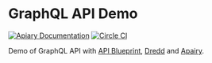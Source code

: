 # GraphQL API Demo

[![Apiary Documentation](https://img.shields.io/badge/Apiary-Documented-blue.svg)](http://docs.graphqlapi.apiary.io/#reference) [![Circle CI](https://circleci.com/gh/zdne/graphqlapi.svg?style=svg)](https://circleci.com/gh/zdne/graphqlapi)

Demo of GraphQL API with [API Blueprint][], [Dredd][] and [Apairy][].

[API Blueprint]: https://apiblueprint.org/
[Dredd]: https://github.com/apiaryio/dredd
[Apairy]: https://apiary.io/
